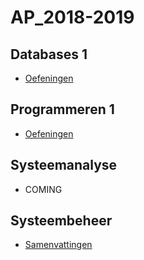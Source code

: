 # AP_2018-2019

## Databases 1
- [Oefeningen](/vakken/databases/algemeen.md)
## Programmeren 1
- [Oefeningen](/vakken/programmeren/algemeen.md)
## Systeemanalyse
- COMING
## Systeembeheer
- [Samenvattingen](/vakken/systeembeheer/algemeen.md)
